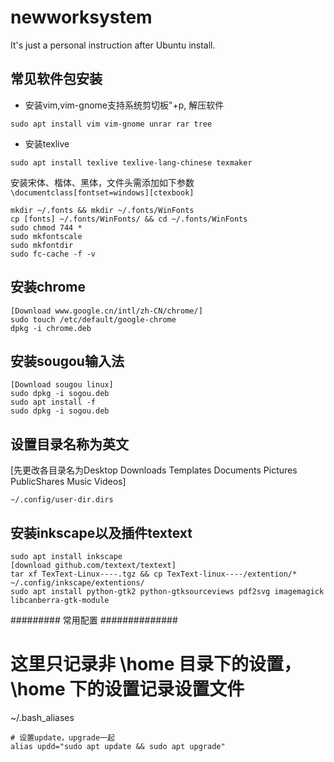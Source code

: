 # newworksystem
It's just a personal instruction after Ubuntu install.

## 常见软件包安装
- 安装vim,vim-gnome支持系统剪切板"+p, 解压软件

`sudo apt install vim vim-gnome unrar rar tree`

- 安装texlive

`sudo apt install texlive texlive-lang-chinese texmaker`

安装宋体、楷体、黑体，文件头需添加如下参数`\documentclass[fontset=windows][ctexbook]`
```
mkdir ~/.fonts && mkdir ~/.fonts/WinFonts
cp [fonts] ~/.fonts/WinFonts/ && cd ~/.fonts/WinFonts
sudo chmod 744 *
sudo mkfontscale
sudo mkfontdir
sudo fc-cache -f -v
```

## 安装chrome
```
[Download www.google.cn/intl/zh-CN/chrome/]
sudo touch /etc/default/google-chrome
dpkg -i chrome.deb
```

## 安装sougou输入法
```
[Download sougou linux]
sudo dpkg -i sogou.deb
sudo apt install -f
sudo dpkg -i sogou.deb
```

## 设置目录名称为英文
[先更改各目录名为Desktop Downloads 
	Templates Documents Pictures PublicShares Music Videos]
	
`~/.config/user-dir.dirs`

## 安装inkscape以及插件textext
```
sudo apt install inkscape
[download github.com/textext/textext]
tar xf TexText-Linux----.tgz && cp TexText-linux----/extention/* ~/.config/inkscape/extentions/
sudo apt install python-gtk2 python-gtksourceviews pdf2svg imagemagick libcanberra-gtk-module
```

######### 常用配置 ##############
# 这里只记录非 \home 目录下的设置，\home 下的设置记录设置文件
~/.bash_aliases
```
# 设置update，upgrade一起
alias updd="sudo apt update && sudo apt upgrade"
```
